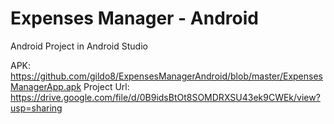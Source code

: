 # Expenses Manager - Android
Android Project in Android Studio

APK: https://github.com/gildo8/ExpensesManagerAndroid/blob/master/ExpensesManagerApp.apk
Project Url: https://drive.google.com/file/d/0B9idsBtOt8SOMDRXSU43ek9CWEk/view?usp=sharing
